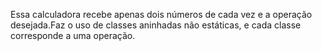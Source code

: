 Essa calculadora recebe apenas dois números de cada vez e a operação desejada.Faz o uso de classes aninhadas não estáticas, e cada classe
corresponde a uma operação.